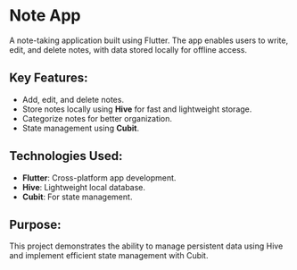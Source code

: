 # Note App  
A note-taking application built using Flutter. The app enables users to write, edit, and delete notes, with data stored locally for offline access.  

## Key Features:  
- Add, edit, and delete notes.  
- Store notes locally using **Hive** for fast and lightweight storage.  
- Categorize notes for better organization.  
- State management using **Cubit**.  

## Technologies Used:  
- **Flutter**: Cross-platform app development.  
- **Hive**: Lightweight local database.  
- **Cubit**: For state management.  

## Purpose:  
This project demonstrates the ability to manage persistent data using Hive and implement efficient state management with Cubit.
